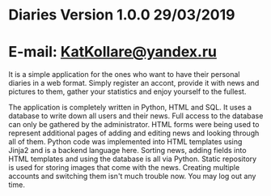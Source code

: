 # Diaries Version 1.0.0 29/03/2019
# E-mail: KatKollare@yandex.ru

It is a simple application for the ones who want to have their personal diaries in a web format.
Simply register an accont, provide it with news and pictures to them, gather your statistics and enjoy yourself to the fullest.

The application is completely written in Python, HTML and SQL. It uses a database to write down all users and their news. Full access to the database can only be gathered by the administrator. HTML forms were being used to represent additional pages of adding and editing news and looking through all of them. Python code was implemented into HTML templates using Jinja2 and is a backend language here. Sorting news, adding fields into HTML templates and using the database is all via Python. Static repository is used for storing images that come with the news. Creating multiple accounts and switching them isn't much trouble now. You may log out any time.
